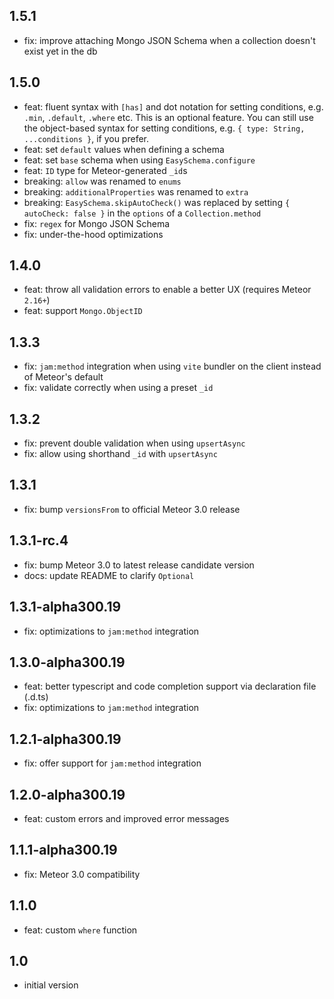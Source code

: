 ## 1.5.1
* fix: improve attaching Mongo JSON Schema when a collection doesn't exist yet in the db

## 1.5.0
* feat: fluent syntax with `[has]` and dot notation for setting conditions, e.g. `.min`, `.default`, `.where` etc. This is an optional feature. You can still use the object-based syntax for setting conditions, e.g. `{ type: String, ...conditions }`, if you prefer.
* feat: set `default` values when defining a schema
* feat: set `base` schema when using `EasySchema.configure`
* feat: `ID` type for Meteor-generated `_id`s
* breaking: `allow` was renamed to `enums`
* breaking: `additionalProperties` was renamed to `extra`
* breaking: `EasySchema.skipAutoCheck()` was replaced by setting `{ autoCheck: false }` in the `options` of a `Collection.method`
* fix: `regex` for Mongo JSON Schema
* fix: under-the-hood optimizations

## 1.4.0
* feat: throw all validation errors to enable a better UX (requires Meteor `2.16+`)
* feat: support `Mongo.ObjectID`

## 1.3.3
* fix: `jam:method` integration when using `vite` bundler on the client instead of Meteor's default
* fix: validate correctly when using a preset `_id`

## 1.3.2
* fix: prevent double validation when using `upsertAsync`
* fix: allow using shorthand `_id` with `upsertAsync`

## 1.3.1
* fix: bump `versionsFrom` to official Meteor 3.0 release

## 1.3.1-rc.4
* fix: bump Meteor 3.0 to latest release candidate version
* docs: update README to clarify `Optional`

## 1.3.1-alpha300.19
* fix: optimizations to `jam:method` integration

## 1.3.0-alpha300.19
* feat: better typescript and code completion support via declaration file (.d.ts)
* fix: optimizations to `jam:method` integration

## 1.2.1-alpha300.19
* fix: offer support for `jam:method` integration

## 1.2.0-alpha300.19
* feat: custom errors and improved error messages

## 1.1.1-alpha300.19
* fix: Meteor 3.0 compatibility

## 1.1.0
* feat: custom `where` function

## 1.0
* initial version
